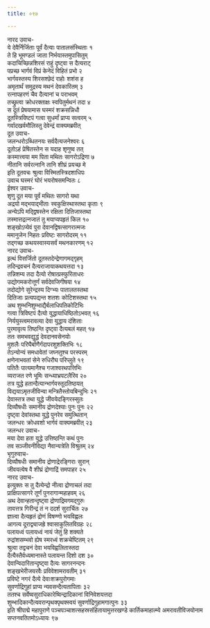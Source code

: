 ```yaml
---
title: ०९७

---
```

नारद उवाच-  
ये देवैर्निर्जिताः पूर्वं दैत्याः पातालसंस्थिताः १  
ते हि भूमण्डलं जाता निर्भयास्तमुपासितुम्  
कदाचिच्छिन्नशिरसं राहुं दृष्ट्वा स दैत्यराट्  
पप्रच्छ भार्गवं विप्रं केनेदं विहितं प्रभो २  
भार्गवस्तस्य शिरसश्छेदं राहोः शशंस ह  
अमृतार्थं समुद्रस्य मथनं देवकारितम् ३  
रत्नापहरणं चैव दैत्यानां च पराभवम्  
तच्छ्रुत्वा क्रोधरक्ताक्षः स्वपितुर्मथनं तदा ४  
स दूतं प्रेषयामास घस्मरं शक्रसन्निधौ  
दूतस्त्रिविष्टपं गत्वा सुधर्मां प्राप्य सत्वरम् ५  
गर्वादखर्वमौलिस्तु देवेन्द्रं वाक्यमब्रवीत्  
दूत उवाच-  
जलन्धरोऽब्धितनयः सर्वदैत्यजनेश्वरः ६  
दूतोऽहं प्रेषितस्तेन स यदाह शृणुष्व तत्  
कस्मात्त्वया मम पिता मथितः सागरोऽद्रिणा ७  
नीतानि सर्वरत्नानि तानि शीघ्रं प्रयच्छ मे  
इति दूतवचः श्रुत्वा विस्मितस्त्रिदशाधिपः  
उवाच घस्मरं घोरं भयरोषसमन्वितः ८  
ईश्वर उवाच-  
शृणु दूत मया पूर्वं मथितः सागरो यथा  
अद्रयो मद्भयाद्भीताः स्वकुक्षिस्थास्तथा कृताः ९  
अन्येऽपि मद्द्विषस्तेन रक्षिता दितिजास्तथा  
तस्मात्तद्रत्नजातं तु मयाप्यपहृतं किल १०  
शङ्खोऽप्येवं पुरा देवानद्विषत्सागरात्मजः  
ममानुजेन निहतः प्रविष्टः सागरोदरम् ११  
तद्गच्छ कथयस्वास्यसर्वं मथनकारणम् १२  
नारद उवाच-  
इत्थं विसर्जितो दूतस्तदेन्द्रेणागमद्गृहम्  
तदिन्द्रवचनं दैत्यराजायाकथयत्तदा १३  
तन्निशम्य तदा दैत्यो रोषात्प्रस्फुरिताधरः  
उद्योगमकरोत्तूर्णं सर्वदेवजिगीषया १४  
तदोद्योगे सुरेन्द्रस्य दिग्भ्यः पातालतस्तथा  
दितिजाः प्रत्यपद्यन्त शतशः कोटिशस्तथा १५  
अथ शुम्भनिशुम्भाद्यैर्बलाधिपतिकोटिभिः  
गत्वा त्रिविष्टपं दैत्यो युद्धायाधिष्ठितोऽभवत् १६  
निर्ययुस्त्वमरावत्या देवा युद्धाय दंशिताः  
पुरमावृत्य तिष्ठन्ति दृष्ट्वा दैत्यबलं महत् १७  
ततः समभवद्युद्धं देवदानवसेनयोः  
मुशलैः परिघैर्बाणैर्गदापरशुशक्तिभिः १८  
तेऽन्योन्यं समधावेतां जघ्नतुश्च परस्परम्  
क्षणेनाभवतां सेने रुधिरौघ परिप्लुते १९  
पतितैः पात्यमानैश्च गजाश्वरथपत्तिभिः  
व्यराजत रणे भूमिः सन्ध्याभ्रपटलैरिव २०  
तत्र युद्धे हतान्दैत्यान्भार्गवस्तूदतिष्ठयत्  
विद्ययाऽमृतजीविन्या मन्त्रितैस्तोयबिन्दुभिः २१  
देवास्तत्र तथा युद्धे जीवयेदङ्गिरस्सुतः  
दिव्यौषधीः समानीय द्रोणदेश्याः पुनः पुनः २२  
दृष्ट्वा देवांस्तथा युद्धे पुनरेव समुत्थितान्  
जलन्धरः क्रोधवशो भार्गवं वाक्यमब्रवीत् २३  
जलन्धर उवाच-  
मया देवा हता युद्धे उत्तिष्ठन्ति कथं पुनः  
तव सञ्जीवनीविद्या नैवान्यत्रेति विश्रुतम् २४  
भृगुरुवाच-  
दिव्यौषधीः समानीय द्रोणाद्रेरङ्गिराः सुरान्  
जीवयत्येष वै शीघ्रं द्रोणाद्रिं समपाहर २५  
नारद उवाच-  
इत्युक्तः स तु दैत्येन्द्रो नीत्वा द्रोणाचलं तदा  
प्राक्षिपत्सागरे तूर्णं पुनरागान्महाहवम् २६  
अथ देवान्हतान्दृष्ट्वा द्रोणाद्रिमगमद्गुरुः  
तावत्तत्र गिरीन्द्रं तं न ददर्श सुरार्चितः २७  
ज्ञात्वा दैत्यहृतं द्रोणं विषण्णो भयविह्वलः  
आगत्य दूराद्व्याजह्रे श्वासाकुलितविग्रहः २८  
पलायध्वं पलायध्वं नायं जेतुं हि शक्यते  
रुद्रांशसम्भवो ह्येष स्मरध्वं शक्रचेष्टितम् २९  
श्रुत्वा तद्वचनं देवा भयविह्वलितास्तदा  
दैत्यैस्तैर्वध्यमानास्ते पलायन्त दिशो दश ३०  
देवान्विदारितान्दृष्ट्वा दैत्यः सागरनन्दनः  
शङ्खभेरीजयरवैः प्रविवेशामरावतीम् ३१  
प्रविष्टे नगरं दैत्ये देवाःशक्रपुरोगमाः  
सुवर्णाद्रिगुहां प्राप्य न्यवसन्दैत्यतापिताः ३२  
ततश्च सर्वेष्वसुराधिकारेष्विन्द्रादिकानां विनिवेशयत्तदा  
शुम्भादिकान्दैत्यवरान्पृथक्पृथक्स्वयं सुवर्णाद्रिगुहामगात्पुनः ३३  
इति श्रीपाद्मे महापुराणे पञ्चपञ्चाशत्सहस्रसंहितायामुत्तरखण्डे कार्तिकमाहात्म्ये अमरावतीविजयोनाम सप्तनवतितमोऽध्यायः ९७